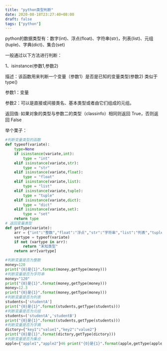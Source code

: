 ```yaml
---
title: "python类型判断"
date: 2020-08-18T23:27:40+08:00
draft: false
tags: ["python"]
---
```


python的数据类型有：数字(int)、浮点(float)、字符串(str)，列表(list)、元组(tuple)、字典(dict)、集合(set)

一般通过以下方法进行判断：

1、isinstance(参数1,参数2)

描述：该函数用来判断一个变量（参数1）是否是已知的变量类型(参数2) 类似于type()

参数1：变量

参数2：可以是直接或间接类名、基本类型或者由它们组成的元组。

返回值: 如果对象的类型与参数二的类型（classinfo）相同则返回 True，否则返回 False

举个栗子：

```python:pytype.py
#判断变量类型的函数
def typeof(variate):
    type=None
    if isinstance(variate,int):
        type = "int"
    elif isinstance(variate,str):
        type = "str"
    elif isinstance(variate,float):
        type = "float"
    elif isinstance(variate,list):
        type = "list"
    elif isinstance(variate,tuple):
        type = "tuple"
    elif isinstance(variate,dict):
        type = "dict"
    elif isinstance(variate,set):
        type = "set"
    return type
# 返回变量类型
def getType(variate):
    arr = {"int":"整数","float":"浮点","str":"字符串","list":"列表","tuple":"元组","dict":"字典","set":"集合"}
    vartype = typeof(variate)
    if not (vartype in arr):
        return "未知类型"
    return arr[vartype]

#判断变量是否为整数
money=120
print("{0}是{1}".format(money,getType(money)))
#判断变量是否为字符串
money="120"
print("{0}是{1}".format(money,getType(money)))
money=12.3
print("{0}是{1}".format(money,getType(money)))
#判断变量是否为列表
students=['studentA']
print("{0}是{1}".format(students,getType(students)))
#判断变量是否为元组
students=('studentA','studentB')
print("{0}是{1}".format(students,getType(students)))
#判断变量是否为字典
dictory={"key1":"value1","key2":"value2"}
print("{0}是{1}".format(dictory,getType(dictory)))
#判断变量是否为集合
apple={"apple1","apple2"}46 print("{0}是{1}".format(apple,getType(apple)))
```